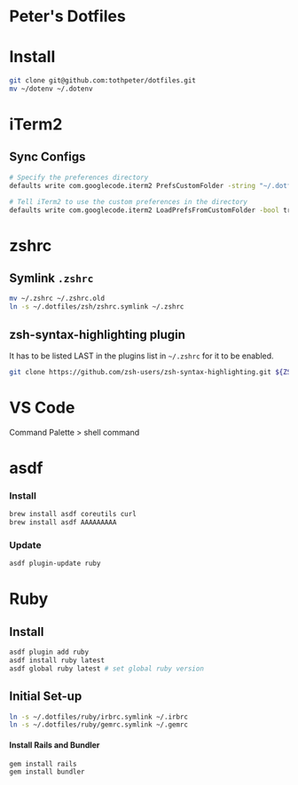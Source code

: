 # Peter's Dotfiles

Install
=======

```bash
git clone git@github.com:tothpeter/dotfiles.git
mv ~/dotenv ~/.dotenv
```

iTerm2
======

## Sync Configs

```bash
# Specify the preferences directory
defaults write com.googlecode.iterm2 PrefsCustomFolder -string "~/.dotfiles/iTerm/settings"

# Tell iTerm2 to use the custom preferences in the directory
defaults write com.googlecode.iterm2 LoadPrefsFromCustomFolder -bool true
```

zshrc
=====

## Symlink `.zshrc`

```bash
mv ~/.zshrc ~/.zshrc.old
ln -s ~/.dotfiles/zsh/zshrc.symlink ~/.zshrc
```

## zsh-syntax-highlighting plugin

It has to be listed LAST in the plugins list in `~/.zshrc` for it to be enabled.

```bash
git clone https://github.com/zsh-users/zsh-syntax-highlighting.git ${ZSH_CUSTOM:-~/.oh-my-zsh/custom}/plugins/zsh-syntax-highlighting
```

VS Code
=======

Command Palette > shell command

asdf
====

### Install

```bash
brew install asdf coreutils curl
brew install asdf AAAAAAAAA
```

### Update

```bash
asdf plugin-update ruby
```

Ruby
====

## Install

```bash
asdf plugin add ruby
asdf install ruby latest
asdf global ruby latest # set global ruby version
```

## Initial Set-up

```bash
ln -s ~/.dotfiles/ruby/irbrc.symlink ~/.irbrc
ln -s ~/.dotfiles/ruby/gemrc.symlink ~/.gemrc
```

#### Install Rails and Bundler

```bash
gem install rails
gem install bundler
```
